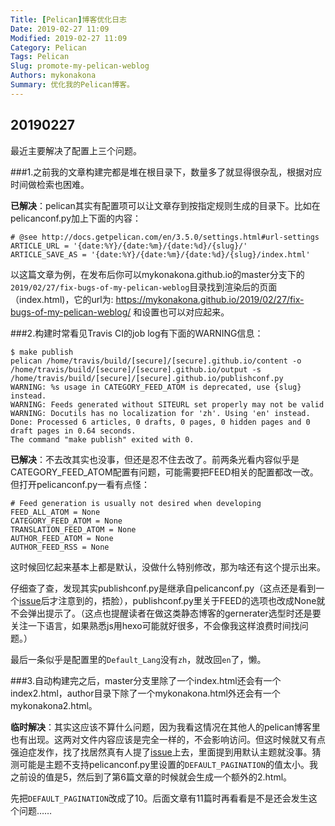 ```yaml
---
Title: [Pelican]博客优化日志
Date: 2019-02-27 11:09
Modified: 2019-02-27 11:09
Category: Pelican
Tags: Pelican
Slug: promote-my-pelican-weblog
Authors: mykonakona
Summary: 优化我的Pelican博客。
---
```


## 20190227

最近主要解决了配置上三个问题。

###1.之前我的文章构建完都是堆在根目录下，数量多了就显得很杂乱，根据对应时间做检索也困难。

**已解决**：pelican其实有配置项可以让文章存到按指定规则生成的目录下。比如在pelicanconf.py加上下面的内容：

```
# @see http://docs.getpelican.com/en/3.5.0/settings.html#url-settings
ARTICLE_URL = '{date:%Y}/{date:%m}/{date:%d}/{slug}/'
ARTICLE_SAVE_AS = '{date:%Y}/{date:%m}/{date:%d}/{slug}/index.html'
```

以这篇文章为例，在发布后你可以mykonakona.github.io的master分支下的`2019/02/27/fix-bugs-of-my-pelican-weblog`目录找到渲染后的页面（index.html)，它的url为:
https://mykonakona.github.io/2019/02/27/fix-bugs-of-my-pelican-weblog/
和设置也可以对应起来。

###2.构建时常看见Travis CI的job log有下面的WARNING信息：

```
$ make publish
pelican /home/travis/build/[secure]/[secure].github.io/content -o /home/travis/build/[secure]/[secure].github.io/output -s /home/travis/build/[secure]/[secure].github.io/publishconf.py 
WARNING: %s usage in CATEGORY_FEED_ATOM is deprecated, use {slug} instead.
WARNING: Feeds generated without SITEURL set properly may not be valid
WARNING: Docutils has no localization for 'zh'. Using 'en' instead.
Done: Processed 6 articles, 0 drafts, 0 pages, 0 hidden pages and 0 draft pages in 0.64 seconds.
The command "make publish" exited with 0.
```

**已解决**：不去改其实也没事，但还是忍不住去改了。前两条光看内容似乎是CATEGORY_FEED_ATOM配置有问题，可能需要把FEED相关的配置都改一改。但打开pelicanconf.py一看有点怪：

```
# Feed generation is usually not desired when developing
FEED_ALL_ATOM = None
CATEGORY_FEED_ATOM = None
TRANSLATION_FEED_ATOM = None
AUTHOR_FEED_ATOM = None
AUTHOR_FEED_RSS = None
```

这时候回忆起来基本上都是默认，没做什么特别修改，那为啥还有这个提示出来。

仔细查了查，发现其实publishconf.py是继承自pelicanconf.py（这点还是看到一个[issue][1]后才注意到的，捂脸），publishconf.py里关于FEED的选项也改成None就不会弹出提示了。（这点也提醒读者在做这类静态博客的gernerater选型时还是要关注一下语言，如果熟悉js用hexo可能就好很多，不会像我这样浪费时间找问题。）

最后一条似乎是配置里的`Default_Lang`没有`zh`，就改回`en`了，懒。

###3.自动构建完之后，master分支里除了一个index.html还会有一个index2.html，author目录下除了一个mykonakona.html外还会有一个mykonakona2.html。

**临时解决**：其实这应该不算什么问题，因为我看这情况在其他人的pelican博客里也有出现。这两对文件内容应该是完全一样的，不会影响访问。但这时候就又有点强迫症发作，找了找居然真有人提了[issue][2]上去，里面提到用默认主题就没事。猜测可能是主题不支持pelicanconf.py里设置的`DEFAULT_PAGINATION`的值太小。我之前设的值是5，然后到了第6篇文章的时候就会生成一个额外的2.html。

先把`DEFAULT_PAGINATION`改成了10。后面文章有11篇时再看看是不是还会发生这个问题……

[1]: https://github.com/getpelican/pelican/issues/1419
[2]: https://github.com/getpelican/pelican/issues/1221
